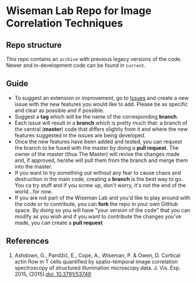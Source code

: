 # **Wiseman Lab Repo for Image Correlation Techniques**

## Repo structure
This repo contains an `archive` with previous legacy versions of the code.
Newer and in-development code can be found in `current`.

## Guide
 - To suggest an extension or improvement, go to [Issues](https://github.com/Wiseman-Lab/image-correlation/issues) and create a new issue with the new features you would like to add. Please be as specific and clear as possible and if possible.
 - Suggest a **tag** which will be the name of the corresponding **branch**.
 - Each issue will result in a **branch** which is pretty much that: a branch of the central (**master**) code that differs slightly from it and where the new features suggested in the issues are being developed.
 - Once the new features have been added and tested, you can request the branch to be fused with the master by doing a **pull request**. The owner of the master (thus The Master) will revise the changes made and, if approved, he/she will pull them from the branch and merge them into the master.
 - If you want to try something out without any fear to cause chaos and destruction in the main code, creating a **branch** is the best way to go. You ca try stuff and if you screw up, don't worry, it's not the end of the world...for now.
 - If you are not part of the Wiseman Lab and you'd like to play around with the code or to contribute, you can **fork** the repo in your own GitHub space. By doing so you will have "your version of the code" that you can modify as you wish and if you want to contribute the changes you've made, you can create a **pull request**

## References
1. Ashdown, G., Pandžić, E., Cope, A., Wiseman, P. & Owen, D. Cortical actin flow in T cells quantified by spatio-temporal image correlation spectroscopy of structured illumination microscopy data. J. Vis. Exp. 2015, (2015).[doi: 10.3791/53749](https://dx.doi.org/10.3791/53749)
